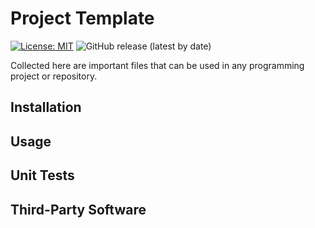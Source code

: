 # Project Template

[![License: MIT](https://img.shields.io/badge/License-MIT-yellow.svg)](https://opensource.org/licenses/MIT)
![GitHub release (latest by date)](https://img.shields.io/github/v/release/leeway64/ProjectTemplate)

Collected here are important files that can be used in any programming project or repository.


## Installation

## Usage

## Unit Tests

## Third-Party Software
